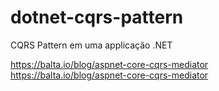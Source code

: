# dotnet-cqrs-pattern
CQRS Pattern em uma applicação .NET

https://balta.io/blog/aspnet-core-cqrs-mediator
https://balta.io/blog/aspnet-core-cqrs-mediator